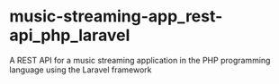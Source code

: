 # music-streaming-app_rest-api_php_laravel
A REST API for a music streaming application in the PHP programming language using the Laravel framework
